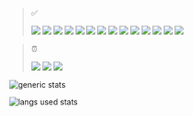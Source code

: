 > ✅
>
> ![](https://img.shields.io/badge/lang-Java-blue)
![](https://img.shields.io/badge/lang-Python-blue)
![](https://img.shields.io/badge/lang-bash-blue)
![](https://img.shields.io/badge/lang-SQL-blue)
![](https://img.shields.io/badge/lang-HTML-blue)
![](https://img.shields.io/badge/lang-CSS-blue)
![](https://img.shields.io/badge/platform-Bukkit-orange)
![](https://img.shields.io/badge/platform-JDA-orange)
![](https://img.shields.io/badge/editor-Visual_Studio_Code-purple)
![](https://img.shields.io/badge/editor-nvim-purple)
![](https://img.shields.io/badge/editor-IntelliJ-purple)
![](https://img.shields.io/badge/editor-PyCharm-purple)
![](https://img.shields.io/badge/os-macOS-green)
![](https://img.shields.io/badge/os-Debian-green)

> ⏰
> 
> ![](https://img.shields.io/badge/lang-Kotlin-blue)
![](https://img.shields.io/badge/lang-Rust-blue)
![](https://img.shields.io/badge/lang-TypeScript-blue)

![generic stats](https://github-readme-stats.vercel.app/api/?username=lokka30&theme=react&layout=compact)

![langs used stats](https://github-readme-stats.vercel.app/api/top-langs/?username=lokka30&theme=react&layout=compact)
